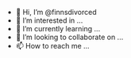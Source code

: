 - 👋 Hi, I’m @finnsdivorced
- 👀 I’m interested in ...
- 🌱 I’m currently learning ...
- 💞️ I’m looking to collaborate on ...
- 📫 How to reach me ...

<!---
finnsdivorced/finnsdivorced is a ✨ special ✨ repository because its `README.md` (this file) appears on your GitHub profile.
You can click the Preview link to take a look at your changes.
--->
